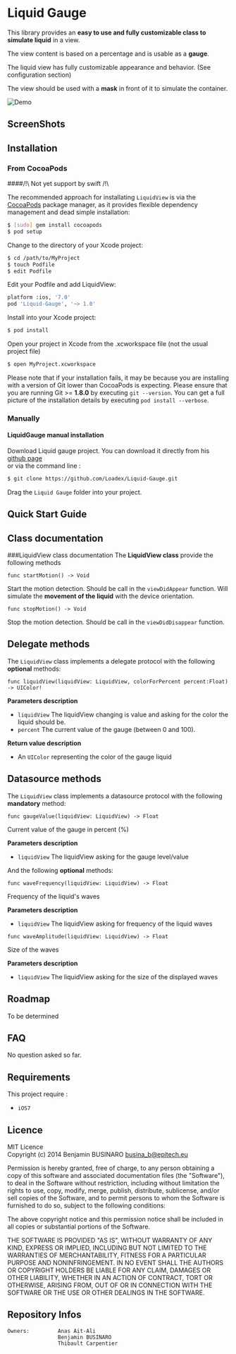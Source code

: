 Liquid Gauge
==============

This library provides an **easy to use and fully customizable class to simulate liquid** in a view.

The view content is based on a percentage and is usable as a **gauge**.

The liquid view has fully customizable appearance and behavior. (See configuration section)

The view should be used with a **mask** in front of it to simulate the container.

![Demo](/Screenshots/gauge.png "Liquid Gauge")

ScreenShots
----------------

Installation
----------------
### From CocoaPods

####/!\ Not yet support by swift /!\

The recommended approach for installating ```LiquidView``` is via the [CocoaPods](http://cocoapods.org/) package manager, as it provides flexible dependency management and dead simple installation:

```bash
$ [sudo] gem install cocoapods
$ pod setup
```
Change to the directory of your Xcode project:

``` bash
$ cd /path/to/MyProject
$ touch Podfile
$ edit Podfile
```

Edit your Podfile and add LiquidView:

``` bash
platform :ios, '7.0'
pod 'Liquid-Gauge', '~> 1.0'
```

Install into your Xcode project:

``` bash
$ pod install
```

Open your project in Xcode from the .xcworkspace file (not the usual project file)

``` bash
$ open MyProject.xcworkspace
```

Please note that if your installation fails, it may be because you are installing with a version of Git lower than CocoaPods is expecting. Please ensure that you are running Git >= **1.8.0** by executing `git --version`. You can get a full picture of the installation details by executing `pod install --verbose`.



### Manually

#### LiquidGauge manual installation
Download Liquid gauge project. You can download it directly from his [github page](https://github.com/Loadex/Liquid-Gauge)  
or via the command line :
``` bash
$ git clone https://github.com/Loadex/Liquid-Gauge.git
```
Drag the ```Liquid Gauge``` folder into your project.

Quick Start Guide
----------------


Class documentation
----------------
###LiquidView class documentation
The **LiquidView class** provide the following methods

```
func startMotion() -> Void
```
Start the motion detection.
Should be call in the ```viewDidAppear``` function.
Will simulate the **movement of the liquid** with the device orientation.

```
func stopMotion() -> Void
```
Stop the motion detection.
Should be call in the ```viewDidDisappear``` function.

Delegate methods
----------------
The ```LiquidView``` class implements a delegate protocol with the following **optional** methods:

```
func liquidView(liquidView: LiquidView, colorForPercent percent:Float) -> UIColor!
```
**Parameters description**

* ```liquidView``` The liquidView changing is value and asking for the color the liquid should be.
* ```percent``` The current value of the gauge (between 0 and 100).

**Return value description**

* An ```UIColor``` representing the color of the gauge liquid

Datasource methods
----------------

The ```LiquidView``` class implements a datasource protocol with the following **mandatory** method:

```func gaugeValue(liquidView: LiquidView) -> Float```

Current value of the gauge in percent (%)

**Parameters description**

* ```liquidView``` The liquidView asking for the gauge level/value


And the following **optional** methods:

```func waveFrequency(liquidView: LiquidView) -> Float```
 
Frequency of the liquid's waves
 
**Parameters description**

* ```liquidView``` The liquidView asking for frequency of the liquid waves

```func waveAmplitude(liquidView: LiquidView) -> Float```
  
Size of the waves
 
**Parameters description**

* ```liquidView``` The liquidView asking for the size of the displayed waves


Roadmap
----------------
To be determined 

FAQ
----------------
No question asked so far.

Requirements
----------------
This project require :

+ ```iOS7```

Licence
----------------
MIT Licence  
Copyright (c) 2014 Benjamin BUSINARO <busina_b@epitech.eu>

Permission is hereby granted, free of charge, to any person obtaining a copy
of this software and associated documentation files (the "Software"), to deal
in the Software without restriction, including without limitation the rights
to use, copy, modify, merge, publish, distribute, sublicense, and/or sell
copies of the Software, and to permit persons to whom the Software is
furnished to do so, subject to the following conditions:

The above copyright notice and this permission notice shall be included in
all copies or substantial portions of the Software.

THE SOFTWARE IS PROVIDED "AS IS", WITHOUT WARRANTY OF ANY KIND, EXPRESS OR
IMPLIED, INCLUDING BUT NOT LIMITED TO THE WARRANTIES OF MERCHANTABILITY,
FITNESS FOR A PARTICULAR PURPOSE AND NONINFRINGEMENT. IN NO EVENT SHALL THE
AUTHORS OR COPYRIGHT HOLDERS BE LIABLE FOR ANY CLAIM, DAMAGES OR OTHER
LIABILITY, WHETHER IN AN ACTION OF CONTRACT, TORT OR OTHERWISE, ARISING FROM,
OUT OF OR IN CONNECTION WITH THE SOFTWARE OR THE USE OR OTHER DEALINGS IN
THE SOFTWARE.


Repository Infos
----------------

    Owners:			Anas Ait-Ali
    				Benjamin BUSINARO
    				Thibault Carpentier
 